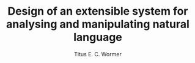 ---
title: Design of an extensible system for analysing and manipulating natural language
author: Titus E. C. Wormer
bibliography: references.bib
---